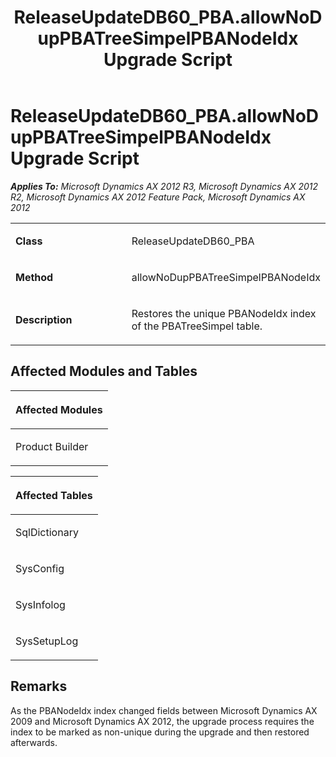 ﻿---
title: ReleaseUpdateDB60_PBA.allowNoDupPBATreeSimpelPBANodeIdx Upgrade Script
TOCTitle: ReleaseUpdateDB60_PBA.allowNoDupPBATreeSimpelPBANodeIdx Upgrade Script
ms:assetid: 794559b6-a407-8230-07b8-d5c0c6dcc43d
ms:mtpsurl: https://msdn.microsoft.com/en-us/library/JJ719401(v=AX.60)
ms:contentKeyID: 49709192
ms.date: 05/18/2015
mtps_version: v=AX.60
---

# ReleaseUpdateDB60\_PBA.allowNoDupPBATreeSimpelPBANodeIdx Upgrade Script 


_**Applies To:** Microsoft Dynamics AX 2012 R3, Microsoft Dynamics AX 2012 R2, Microsoft Dynamics AX 2012 Feature Pack, Microsoft Dynamics AX 2012_

<table>
<colgroup>
<col style="width: 50%" />
<col style="width: 50%" />
</colgroup>
<tbody>
<tr class="odd">
<td><p><strong>Class</strong></p></td>
<td><p>ReleaseUpdateDB60_PBA</p></td>
</tr>
<tr class="even">
<td><p><strong>Method</strong></p></td>
<td><p>allowNoDupPBATreeSimpelPBANodeIdx</p></td>
</tr>
<tr class="odd">
<td><p><strong>Description</strong></p></td>
<td><p>Restores the unique PBANodeIdx index of the PBATreeSimpel table.</p></td>
</tr>
</tbody>
</table>


## Affected Modules and Tables

<table>
<colgroup>
<col style="width: 100%" />
</colgroup>
<thead>
<tr class="header">
<th><p>Affected Modules</p></th>
</tr>
</thead>
<tbody>
<tr class="odd">
<td><p>Product Builder</p></td>
</tr>
</tbody>
</table>


<table>
<colgroup>
<col style="width: 100%" />
</colgroup>
<thead>
<tr class="header">
<th><p>Affected Tables</p></th>
</tr>
</thead>
<tbody>
<tr class="odd">
<td><p>SqlDictionary</p></td>
</tr>
<tr class="even">
<td><p>SysConfig</p></td>
</tr>
<tr class="odd">
<td><p>SysInfolog</p></td>
</tr>
<tr class="even">
<td><p>SysSetupLog</p></td>
</tr>
</tbody>
</table>


## Remarks

As the PBANodeIdx index changed fields between Microsoft Dynamics AX 2009 and Microsoft Dynamics AX 2012, the upgrade process requires the index to be marked as non-unique during the upgrade and then restored afterwards.

  


